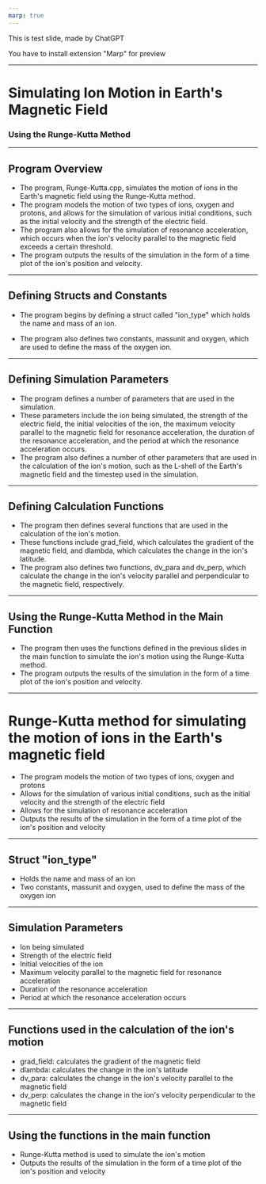 ```yaml
---
marp: true
---
```


This is test slide, made by ChatGPT

You have to install extension "Marp" for preview

---

# Simulating Ion Motion in Earth's Magnetic Field
### Using the Runge-Kutta Method

---

## Program Overview

- The program, Runge-Kutta.cpp, simulates the motion of ions in the Earth's magnetic field using the Runge-Kutta method.
- The program models the motion of two types of ions, oxygen and protons, and allows for the simulation of various initial conditions, such as the initial velocity and the strength of the electric field.
- The program also allows for the simulation of resonance acceleration, which occurs when the ion's velocity parallel to the magnetic field exceeds a certain threshold.
- The program outputs the results of the simulation in the form of a time plot of the ion's position and velocity.

---

## Defining Structs and Constants

- The program begins by defining a struct called "ion_type" which holds the name and mass of an ion.

- The program also defines two constants, massunit and oxygen, which are used to define the mass of the oxygen ion.

---

## Defining Simulation Parameters

- The program defines a number of parameters that are used in the simulation.
- These parameters include the ion being simulated, the strength of the electric field, the initial velocities of the ion, the maximum velocity parallel to the magnetic field for resonance acceleration, the duration of the resonance acceleration, and the period at which the resonance acceleration occurs.
- The program also defines a number of other parameters that are used in the calculation of the ion's motion, such as the L-shell of the Earth's magnetic field and the timestep used in the simulation.

---

## Defining Calculation Functions

- The program then defines several functions that are used in the calculation of the ion's motion.
- These functions include grad_field, which calculates the gradient of the magnetic field, and dlambda, which calculates the change in the ion's latitude.
- The program also defines two functions, dv_para and dv_perp, which calculate the change in the ion's velocity parallel and perpendicular to the magnetic field, respectively.

---

## Using the Runge-Kutta Method in the Main Function

- The program then uses the functions defined in the previous slides in the main function to simulate the ion's motion using the Runge-Kutta method.
- The program outputs the results of the simulation in the form of a time plot of the ion's position and velocity.

--- 

# Runge-Kutta method for simulating the motion of ions in the Earth's magnetic field

- The program models the motion of two types of ions, oxygen and protons
- Allows for the simulation of various initial conditions, such as the initial velocity and the strength of the electric field
- Allows for the simulation of resonance acceleration
- Outputs the results of the simulation in the form of a time plot of the ion's position and velocity

---

## Struct "ion_type"
- Holds the name and mass of an ion
- Two constants, massunit and oxygen, used to define the mass of the oxygen ion

---

## Simulation Parameters
- Ion being simulated
- Strength of the electric field
- Initial velocities of the ion
- Maximum velocity parallel to the magnetic field for resonance acceleration
- Duration of the resonance acceleration
- Period at which the resonance acceleration occurs

---

## Functions used in the calculation of the ion's motion
- grad_field: calculates the gradient of the magnetic field
- dlambda: calculates the change in the ion's latitude
- dv_para: calculates the change in the ion's velocity parallel to the magnetic field
- dv_perp: calculates the change in the ion's velocity perpendicular to the magnetic field

---

## Using the functions in the main function
- Runge-Kutta method is used to simulate the ion's motion
- Outputs the results of the simulation in the form of a time plot of the ion's position and velocity
